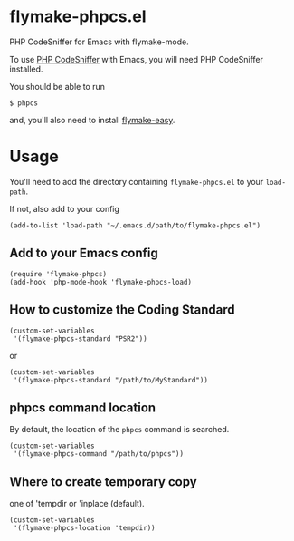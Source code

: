 flymake-phpcs.el
================

PHP CodeSniffer for Emacs with flymake-mode.

To use [PHP CodeSniffer](https://github.com/squizlabs/PHP_CodeSniffer) with Emacs, you will need PHP CodeSniffer installed.

You should be able to run

    $ phpcs

and, you'll also need to install [flymake-easy](https://github.com/purcell/flymake-easy).

Usage
=====

You'll need to add the directory containing `flymake-phpcs.el` to your `load-path`.

If not, also add to your config

    (add-to-list 'load-path "~/.emacs.d/path/to/flymake-phpcs.el")

Add to your Emacs config
------------------------

    (require 'flymake-phpcs)
    (add-hook 'php-mode-hook 'flymake-phpcs-load)

How to customize the Coding Standard
------------------------------------

    (custom-set-variables
     '(flymake-phpcs-standard "PSR2"))

or

    (custom-set-variables
     '(flymake-phpcs-standard "/path/to/MyStandard"))

phpcs command location
----------------------

By default, the location of the `phpcs` command is searched.

    (custom-set-variables
     '(flymake-phpcs-command "/path/to/phpcs"))

Where to create temporary copy
------------------------------

one of 'tempdir or 'inplace (default).

    (custom-set-variables
     '(flymake-phpcs-location 'tempdir))
